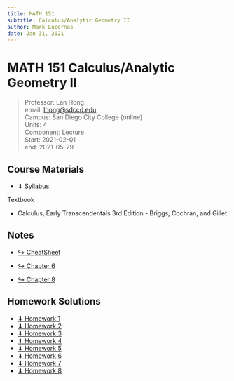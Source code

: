 ```yaml
---
title: MATH 151
subtitle: Calculus/Analytic Geometry II
author: Mark Lucernas
date: Jan 31, 2021
---
```



# MATH 151 Calculus/Analytic Geometry II
> Professor: Lan Hong<br>
> email: lhong@sdccd.edu<br>
> Campus: San Diego City College (online)<br>
> Units: 4<br>
> Component: Lecture<br>
> Start: 2021-02-01<br>
> end: 2021-05-29<br>

## Course Materials

- [⬇ Syllabus](file:../../../files/winter-2021/MATH-151/syllabus.pdf)

Textbook

- Calculus, Early Transcendentals 3rd Edition - Briggs, Cochran, and Gillet

## Notes

- [↪ CheatSheet](notes/cheatsheet)

- [↪ Chapter 6](notes/ch-6/index)
- [↪ Chapter 8](notes/ch-8/index)

## Homework Solutions

- [⬇ Homework 1](file:../../../files/winter-2021/MATH-151/homeworks/homework1.pdf)
- [⬇ Homework 2](file:../../../files/winter-2021/MATH-151/homeworks/homework2.pdf)
- [⬇ Homework 3](file:../../../files/winter-2021/MATH-151/homeworks/homework3.pdf)
- [⬇ Homework 4](file:../../../files/winter-2021/MATH-151/homeworks/homework4.pdf)
- [⬇ Homework 5](file:../../../files/winter-2021/MATH-151/homeworks/homework5.pdf)
- [⬇ Homework 6](file:../../../files/winter-2021/MATH-151/homeworks/homework6.pdf)
- [⬇ Homework 7](file:../../../files/winter-2021/MATH-151/homeworks/homework7.pdf)
- [⬇ Homework 8](file:../../../files/winter-2021/MATH-151/homeworks/homework8.pdf)

